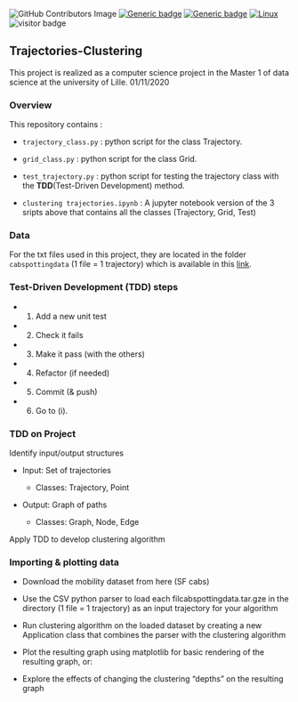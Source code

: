 ![GitHub Contributors Image](https://contrib.rocks/image?repo=o-ikne/Trajectories-Clustering)
[![Generic badge](https://img.shields.io/badge/Made_With-Python-<COLOR>.svg)](https://shields.io/)
[![Generic badge](https://img.shields.io/badge/Library-pandas-red.svg)](https://shields.io/)
[![Linux](https://svgshare.com/i/Zhy.svg)](https://svgshare.com/i/Zhy.svg)
![visitor badge](https://visitor-badge.glitch.me/badge?page_id=o-ikne.Trajectories-Clustering)

## __Trajectories-Clustering__
This project is realized as a computer science project in the Master 1 of data science at the university of Lille. 01/11/2020

### __Overview__
This repository contains :

- `trajectory_class.py` : python script for the class Trajectory.

- `grid_class.py`       : python script for the class Grid.

- `test_trajectory.py`  : python script for testing the trajectory class with the __TDD__(Test-Driven Development) method.

- `clustering trajectories.ipynb` : A jupyter notebook version of the 3 sripts above that contains all the classes (Trajectory, Grid, Test)

### __Data__

For the txt files used in this project, they are located in the folder `cabspottingdata` (1 file = 1 trajectory) which is available in this [link](https://drive.google.com/file/d/1VI9b0sF4Br3alozUtSsEP8tnboID0Xqc/view?usp=sharing).

### __Test-Driven Development (TDD) steps__

- 1. Add a new unit test

- 2. Check it fails

- 3. Make it pass (with the others)

- 4. Refactor (if needed)

- 5. Commit (& push)

- 6. Go to (i).

### __TDD on Project__

Identify input/output structures

- Input: Set of trajectories

  - Classes: Trajectory, Point

- Output: Graph of paths
  
  - Classes: Graph, Node, Edge
  
Apply TDD to develop clustering algorithm

### __Importing & plotting data__

- Download the mobility dataset from here (SF cabs)

- Use the CSV python parser to load each filcabspottingdata.tar.gze in the directory (1 file = 1 trajectory) as an input trajectory for your algorithm

- Run clustering algorithm on the loaded dataset by creating a new Application class that combines the parser with the clustering algorithm

- Plot the resulting graph using matplotlib for basic rendering of the resulting graph, or:

- Explore the effects of changing the clustering “depths” on the resulting graph

